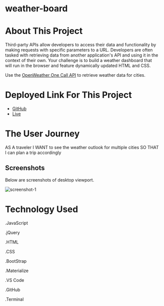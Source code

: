 # weather-board

# About This Project

Third-party APIs allow developers to access their data and functionality by making requests with specific parameters to a URL. Developers are often tasked with retrieving data from another application's API and using it in the context of their own. Your challenge is to build a weather dashboard that will run in the browser and feature dynamically updated HTML and CSS.

Use the [OpenWeather One Call API](https://openweathermap.org/api/one-call-api) to retrieve weather data for cities.

# Deployed Link For This Project

- [GitHub](https://github.com/MohamedWarsame04/weather-board)
- [Live](https://mohamedwarsame04.github.io/weather-board/)

# The User Journey

AS A traveler
I WANT to see the weather outlook for multiple cities
SO THAT I can plan a trip accordingly

## Screenshots

Below are screenshots of desktop viewport.

![screenshot-1](./assets/images/screencapture-127-0-0-1-5500-index-html-2022-06-02-16_19_41.png)

# Technology Used

.JavaScript

.jQuery

.HTML

.CSS

.BootStrap

.Materialize

.VS Code

.GitHub

.Terminal

